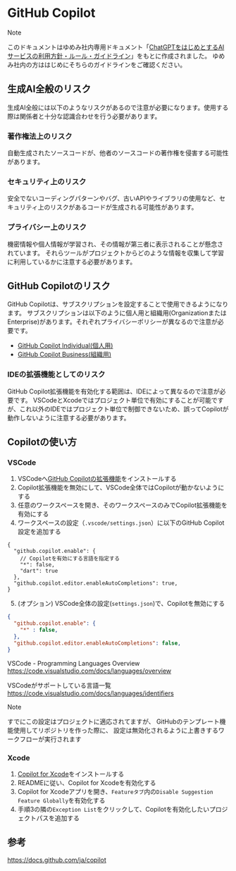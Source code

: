 # GitHub Copilot 

> [!NOTE]
> このドキュメントはゆめみ社内専用ドキュメント「[ChatGPTをはじめとするAIサービスの利用方針・ルール・ガイドライン](https://www.notion.so/yumemi/ChatGPT-AI-f951c2e2542e4db5af72386329e23155)」をもとに作成されました。
> ゆめみ社内の方ははじめにそちらのガイドラインをご確認ください。

## 生成AI全般のリスク
生成AI全般には以下のようなリスクがあるので注意が必要になります。使用する際は関係者と十分な認識合わせを行う必要があります。

### 著作権法上のリスク
自動生成されたソースコードが、他者のソースコードの著作権を侵害する可能性があります。

### セキュリティ上のリスク
安全でないコーディングパターンやバグ、古いAPIやライブラリの使用など、セキュリティ上のリスクがあるコードが生成される可能性があります。

### プライバシー上のリスク
機密情報や個人情報が学習され、その情報が第三者に表示されることが懸念されています。
それらツールがプロジェクトからどのような情報を収集して学習に利用しているかに注意する必要があります。

## GitHub Copilotのリスク
GitHub Copilotは、サブスクリプションを設定することで使用できるようになります。
サブスクリプションは以下のように個人用と組織用(OrganizationまたはEnterprise)があります。それぞれプライバシーポリシーが異なるので注意が必要です。
- [GitHub Copilot Individual(個人用)](https://docs.github.com/ja/copilot/overview-of-github-copilot/about-github-copilot-individual)
- [GitHub Copilot Business(組織用)](https://docs.github.com/ja/copilot/overview-of-github-copilot/about-github-copilot-business)

### IDEの拡張機能としてのリスク
GitHub Copilot拡張機能を有効化する範囲は、IDEによって異なるので注意が必要です。
VSCodeとXcodeではプロジェクト単位で有効にすることが可能ですが、これ以外のIDEではプロジェクト単位で制御できないため、誤ってCopilotが動作しないように注意する必要があります。

## Copilotの使い方
### VSCode
1. VSCodeへ[GitHub Copilotの拡張機能](https://marketplace.visualstudio.com/items?itemName=GitHub.copilot)をインストールする
2. Copilot拡張機能を無効にして、VSCode全体ではCopilotが動かないようにする
3. 任意のワークスペースを開き、そのワークスペースのみでCopilot拡張機能を有効にする
4. ワークスペースの設定（`.vscode/settings.json`）に以下のGitHub Copilot設定を追加する
```jsonc
{
  "github.copilot.enable": {
    // Copilotを有効にする言語を指定する
    "*": false,
    "dart": true
  },
  "github.copilot.editor.enableAutoCompletions": true,
}
``` 

5. (オプション) VSCode全体の設定(`settings.json`)で、Copilotを無効にする
```json
{
  "github.copilot.enable": {
    "*" : false,
  },
  "github.copilot.editor.enableAutoCompletions": false,
}
```

VSCode - Programming Languages Overview
https://code.visualstudio.com/docs/languages/overview

VSCodeがサポートしている言語一覧
https://code.visualstudio.com/docs/languages/identifiers


> [!NOTE]
> すでにこの設定はプロジェクトに適応されてますが、
> GitHubのテンプレート機能使用してリポジトリを作った際に、
> 設定は無効化されるように上書きするワークフローが実行されます
### Xcode
1. [Copilot for Xcode](https://github.com/intitni/CopilotForXcode)をインストールする
2. READMEに従い、Copilot for Xcodeを有効化する
3. Copilot for Xcodeアプリを開き、`Featureタブ`内の`Disable Suggestion Feature Globally`を有効化する
4. 手順3の隣の`Exception List`をクリックして、Copilotを有効化したいプロジェクトパスを追加する

## 参考
https://docs.github.com/ja/copilot
